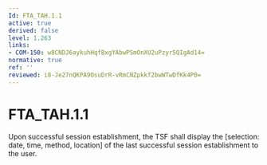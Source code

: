 ```yaml
---
Id: FTA_TAH.1.1
active: true
derived: false
level: 1.263
links:
- COM-150: w8CNDJ6aykuhHqfBxgYAbwPSmOnXU2uPzyr5QIgAd14=
normative: true
ref: ''
reviewed: i8-Je27nQKPA9OsuDrR-vRmCNZpkkf2bwWTwDfKk4P0=
---
```


# FTA_TAH.1.1

Upon successful session establishment, the TSF shall display the [selection: date, time, method, location] of the last successful session establishment to the user.